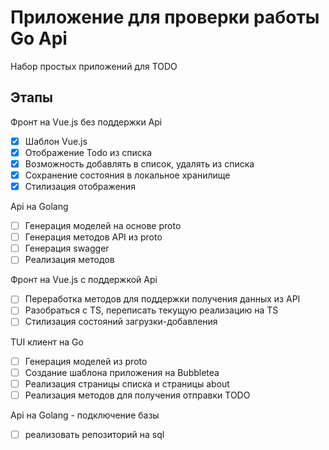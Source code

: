 # Приложение для проверки работы Go Api

Набор простых приложений для TODO

## Этапы

Фронт на Vue.js без поддержки Api

- [x] Шаблон Vue.js
- [x] Отображение Todo из списка
- [x] Возможность добавлять в список, удалять из списка
- [x] Сохранение состояния в локальное хранилище
- [x] Стилизация отображения

Api на Golang

- [ ] Генерация моделей на основе proto
- [ ] Генерация методов API из proto
- [ ] Генерация swagger
- [ ] Реализация методов

Фронт на Vue.js с поддержкой Api
- [ ] Переработка методов для поддержки получения данных из API
- [ ] Разобраться с TS, переписать текущую реализацию на TS
- [ ] Стилизация состояний загрузки-добавления

TUI клиент на Go
- [ ] Генерация моделей из proto
- [ ] Создание шаблона приложения на Bubbletea
- [ ] Реализация страницы списка и страницы about
- [ ] Реализация методов для получения отправки TODO

Api на Golang - подключение базы
- [ ] реализовать репозиторий на sql
